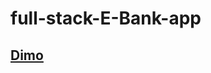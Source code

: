 # full-stack-E-Bank-app

## [Dimo](https://expo.dev/@ahmedrabie441/E-Bank?serviceType=classic&distribution=expo-go&release-channel=staging)
